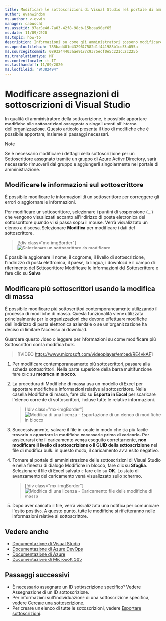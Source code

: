 ```yaml
---
title: Modificare le sottoscrizioni di Visual Studio nel portale di amministrazione | Microsoft Docs
author: evanwindom
ms.author: v-evwin
manager: cabuschl
ms.assetid: 97ac8e4d-7a03-42f8-98cb-15bcaa90ef65
ms.date: 11/09/2020
ms.topic: how-to
description: Informazioni su come gli amministratori possono modificare le assegnazioni delle sottoscrizioni.
ms.openlocfilehash: 785bad481e4329647582d1f441988b1cd83a055a
ms.sourcegitcommit: 0893244403aae9187c9375ecf0e5c221c32c225b
ms.translationtype: MT
ms.contentlocale: it-IT
ms.lasthandoff: 11/09/2020
ms.locfileid: "94382494"
---
```

# <a name="edit-visual-studio-subscription-assignments"></a>Modificare assegnazioni di sottoscrizioni di Visual Studio
In qualità di amministratore della sottoscrizione, è possibile apportare modifiche alle sottoscrizioni assegnate a singoli utenti all'interno dell'organizzazione.  Questo articolo presenta il tipo di modifiche che è possibile apportare, insieme ai passaggi necessari.

   > [!NOTE]
   > Se è necessario modificare i dettagli della sottoscrizione per un Sottoscrittore assegnato tramite un gruppo di Azure Active Directory, sarà necessario rimuoverli dal gruppo e aggiungerli singolarmente nel portale di amministrazione.  

## <a name="change-subscriber-information"></a>Modificare le informazioni sul sottoscrittore
È possibile modificare le informazioni di un sottoscrittore per correggere gli errori o aggiornare le informazioni.

Per modificare un sottoscrittore, selezionare i puntini di sospensione (…) che vengono visualizzati accanto all'indirizzo di posta elettronica del sottoscrittore quando vi si passa sopra il mouse. Verrà visualizzato un elenco a discesa.  Selezionare **Modifica** per modificare i dati del sottoscrittore. 
> [!div class="mx-imgBorder"]
> ![Selezionare un sottoscrittore da modificare](_img/edit-license/select-subscriber.png "Fare clic sui puntini di sospensione e scegliere modifica.")

È possibile aggiornare il nome, il cognome, il livello di sottoscrizione, l'indirizzo di posta elettronica, il paese, la lingua, i download e il campo di riferimento del Sottoscrittore Modificare le informazioni del Sottoscrittore e fare clic su **Salva**.

## <a name="edit-multiple-subscribers-using-bulk-edit"></a>Modificare più sottoscrittori usando la modifica di massa


È possibile modificare più sottoscrittori contemporaneamente utilizzando il processo di modifiche di massa. Questa funzionalità viene utilizzata principalmente per le organizzazioni che devono effettuare modifiche dell'indirizzo di posta elettronica aziendale o se un'organizzazione ha deciso di limitare l'accesso ai download.

Guardare questo video o leggere per informazioni su come modificare più Sottoscrittori con la modifica bulk. 
<br>

> [!VIDEO https://www.microsoft.com/videoplayer/embed/RE4vkAF]


1. Per modificare contemporaneamente più sottoscrittori, passare alla scheda sottoscrittori. Nella parte superiore della barra multifunzione fare clic su **modifica in blocco**.

2. La procedura di Modifiche di massa usa un modello di Excel per apportare modifiche a informazioni relative al sottoscrittore. Nella casella Modifiche di massa, fare clic su **Esporta in Excel** per scaricare l'elenco corrente di sottoscrittori, incluse tutte le relative informazioni.
   > [!div class="mx-imgBorder"]
   > ![Modifica di una licenza - Esportazione di un elenco di modifiche in blocco](_img/edit-license/edit-license-bulk-edit-export.png "Fare clic su Esporta questo Excel per creare un elenco delle sottoscrizioni correnti.")

3. Successivamente, salvare il file in locale in modo che sia più facile trovarlo e apportare le modifiche necessarie prima di caricarlo. Per assicurarsi che il caricamento venga eseguito correttamente, **non modificare il livello di sottoscrizione o il GUID della sottoscrizione** nel file di modifica bulk. in questo modo, il caricamento avrà esito negativo.

4. Tornare al portale di amministrazione delle sottoscrizioni di Visual Studio e nella finestra di dialogo Modifiche in blocco, fare clic su **Sfoglia**. Selezionare il file di Excel salvato e fare clic su **OK**. Lo stato di avanzamento del caricamento verrà visualizzato sullo schermo.
   > [!div class="mx-imgBorder"]
   > ![Modifica di una licenza - Caricamento file delle modifiche di massa](_img/edit-license/edit-license-bulk-file-upload1.png "Passare al percorso del file di Excel completato, selezionarlo e fare clic su OK.")

5. Dopo aver caricato il file, verrà visualizzata una notifica per comunicare l'esito positivo. A questo punto, tutte le modifiche si rifletteranno nelle informazioni relative al sottoscrittore.

## <a name="see-also"></a>Vedere anche
- [Documentazione di Visual Studio](/visualstudio/)
- [Documentazione di Azure DevOps](/azure/devops/)
- [Documentazione di Azure](/azure/)
- [Documentazione di Microsoft 365](/microsoft-365/)

## <a name="next-steps"></a>Passaggi successivi
- È necessario assegnare un ID sottoscrizione specifico? Vedere Assegnazione di un ID sottoscrizione. 
- Per informazioni sull'individuazione di una sottoscrizione specifica, vedere [Cercare una sottoscrizione](search-license.md).
- Per creare un elenco di tutte le sottoscrizioni,  vedere [Esportare sottoscrizioni](exporting-subscriptions.md).